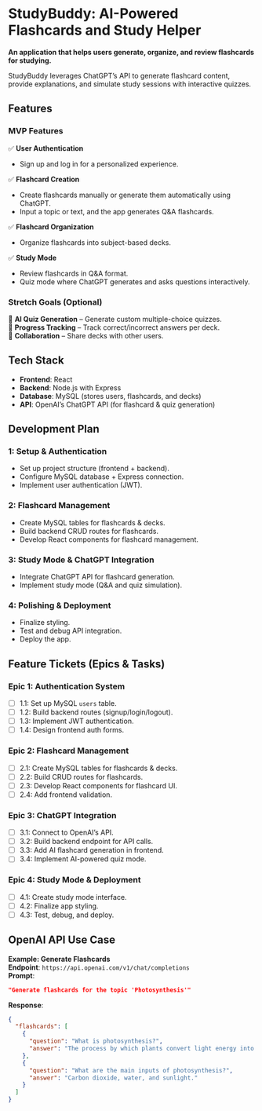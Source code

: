 # StudyBuddy: AI-Powered Flashcards and Study Helper

**An application that helps users generate, organize, and review flashcards for studying.**

StudyBuddy leverages ChatGPT’s API to generate flashcard content, provide explanations, and simulate study sessions with interactive quizzes.

## Features

### MVP Features

✅ **User Authentication**

- Sign up and log in for a personalized experience.

✅ **Flashcard Creation**

- Create flashcards manually or generate them automatically using ChatGPT.
- Input a topic or text, and the app generates Q&A flashcards.

✅ **Flashcard Organization**

- Organize flashcards into subject-based decks.

✅ **Study Mode**

- Review flashcards in Q&A format.
- Quiz mode where ChatGPT generates and asks questions interactively.

### Stretch Goals (Optional)

🔹 **AI Quiz Generation** – Generate custom multiple-choice quizzes.  
🔹 **Progress Tracking** – Track correct/incorrect answers per deck.  
🔹 **Collaboration** – Share decks with other users.

## Tech Stack

- **Frontend**: React
- **Backend**: Node.js with Express
- **Database**: MySQL (stores users, flashcards, and decks)
- **API**: OpenAI’s ChatGPT API (for flashcard & quiz generation)

## Development Plan

### 1: Setup & Authentication

- Set up project structure (frontend + backend).
- Configure MySQL database + Express connection.
- Implement user authentication (JWT).

### 2: Flashcard Management

- Create MySQL tables for flashcards & decks.
- Build backend CRUD routes for flashcards.
- Develop React components for flashcard management.

### 3: Study Mode & ChatGPT Integration

- Integrate ChatGPT API for flashcard generation.
- Implement study mode (Q&A and quiz simulation).

### 4: Polishing & Deployment

- Finalize styling.
- Test and debug API integration.
- Deploy the app.

## Feature Tickets (Epics & Tasks)

### **Epic 1: Authentication System**

- [ ] 1.1: Set up MySQL `users` table.
- [ ] 1.2: Build backend routes (signup/login/logout).
- [ ] 1.3: Implement JWT authentication.
- [ ] 1.4: Design frontend auth forms.

### **Epic 2: Flashcard Management**

- [ ] 2.1: Create MySQL tables for flashcards & decks.
- [ ] 2.2: Build CRUD routes for flashcards.
- [ ] 2.3: Develop React components for flashcard UI.
- [ ] 2.4: Add frontend validation.

### **Epic 3: ChatGPT Integration**

- [ ] 3.1: Connect to OpenAI’s API.
- [ ] 3.2: Build backend endpoint for API calls.
- [ ] 3.3: Add AI flashcard generation in frontend.
- [ ] 3.4: Implement AI-powered quiz mode.

### **Epic 4: Study Mode & Deployment**

- [ ] 4.1: Create study mode interface.
- [ ] 4.2: Finalize app styling.
- [ ] 4.3: Test, debug, and deploy.

## OpenAI API Use Case

**Example: Generate Flashcards**  
**Endpoint**: `https://api.openai.com/v1/chat/completions`  
**Prompt**:

```json
"Generate flashcards for the topic 'Photosynthesis'"
```

**Response**:

```json
{
  "flashcards": [
    {
      "question": "What is photosynthesis?",
      "answer": "The process by which plants convert light energy into chemical energy."
    },
    {
      "question": "What are the main inputs of photosynthesis?",
      "answer": "Carbon dioxide, water, and sunlight."
    }
  ]
}
```
